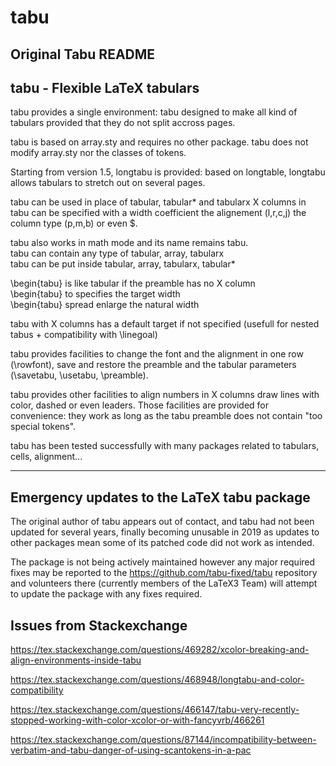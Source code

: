 # tabu


## Original Tabu README


##            tabu - Flexible LaTeX tabulars


tabu provides a single environment:          tabu
designed to make all kind of tabulars provided that they do
not split accross pages.

tabu is based on array.sty and requires no other package.
tabu does not modify array.sty nor the classes of tokens.

Starting from version 1.5, longtabu is provided: based on
longtable, longtabu allows tabulars to stretch out on
several pages.

tabu can be used in place of tabular, tabular* and tabularx
X columns in tabu can be specified with a width coefficient
the alignement (l,r,c,j) the column type (p,m,b) or even $.

tabu also works in math mode and its name remains tabu.  
tabu can contain any type of tabular, array, tabularx  
tabu can be put inside tabular, array, tabularx, tabular*

\begin{tabu} is like tabular if the preamble has no X column  
\begin{tabu} to <dimen>      specifies the target width  
\begin{tabu} spread <dimen>  enlarge the natural width

tabu with X columns has a default target if not specified
(usefull for nested tabus + compatibility with \linegoal)

tabu provides facilities to change the font and the alignment
in one row (\rowfont), save and restore the preamble and the
tabular parameters (\savetabu, \usetabu, \preamble).

tabu provides other facilities to align numbers in X columns
draw lines with color, dashed or even leaders. Those facilities
are provided for convenience: they work as long as the tabu
preamble does not contain "too special tokens".

tabu has been tested successfully with many packages related
to tabulars, cells, alignment...

- - - -

## Emergency updates to the LaTeX tabu package

The original author of tabu appears out of contact, and tabu had not
been updated for several years, finally becoming unusable in 2019 as
updates to other packages mean some of its patched code did not work
as intended.

The package is not being actively maintained however any major required
fixes may be reported to the https://github.com/tabu-fixed/tabu repository
and volunteers there (currently members of the LaTeX3 Team) will attempt
to update the package with any fixes required.




## Issues from Stackexchange

https://tex.stackexchange.com/questions/469282/xcolor-breaking-and-align-environments-inside-tabu

https://tex.stackexchange.com/questions/468948/longtabu-and-color-compatibility

https://tex.stackexchange.com/questions/466147/tabu-very-recently-stopped-working-with-color-xcolor-or-with-fancyvrb/466261

https://tex.stackexchange.com/questions/87144/incompatibility-between-verbatim-and-tabu-danger-of-using-scantokens-in-a-pac



